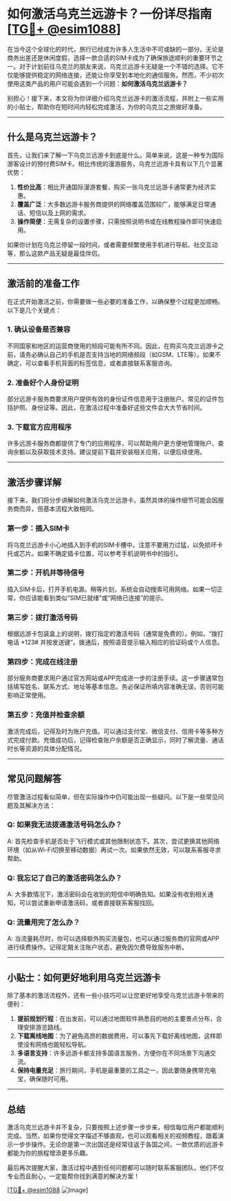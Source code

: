 # 如何激活乌克兰远游卡？一份详尽指南[[TG💪+ @esim1088](https://t.me/s/esim1088)]

在当今这个全球化的时代，旅行已经成为许多人生活中不可或缺的一部分。无论是商务出差还是休闲度假，选择一款合适的SIM卡成为了确保旅途顺利的重要环节之一。对于计划前往乌克兰的朋友来说，乌克兰远游卡无疑是一个不错的选择。它不仅能够提供稳定的网络连接，还能让你享受到本地化的通信服务。然而，不少初次使用这类产品的用户可能会遇到一个问题：**如何激活乌克兰远游卡？**

别担心！接下来，本文将为你详细介绍乌克兰远游卡的激活流程，并附上一些实用的小贴士，帮助你在短时间内轻松完成激活，为你的乌克兰之旅做好准备。

---

## 什么是乌克兰远游卡？

首先，让我们来了解一下乌克兰远游卡到底是什么。简单来说，这是一种专为国际游客设计的预付费SIM卡。相比传统的漫游服务，乌克兰远游卡具有以下几个显著优势：

1. **性价比高**：相比开通国际漫游套餐，购买一张乌克兰远游卡通常更为经济实惠。
2. **覆盖广泛**：大多数远游卡服务商提供的网络覆盖范围较广，能够满足日常通话、短信以及上网的需求。
3. **操作简便**：无需复杂的设置步骤，只需按照说明书或在线教程操作即可快速启用。

如果你计划在乌克兰停留一段时间，或者需要频繁使用手机进行导航、社交互动等，那么这款产品无疑是最佳伴侣。

---

## 激活前的准备工作

在正式开始激活之前，你需要做一些必要的准备工作，以确保整个过程更加顺畅。以下是几个关键点：

### 1. 确认设备是否兼容
不同国家和地区的运营商使用的频段可能有所不同。因此，在购买乌克兰远游卡之前，请务必确认自己的手机是否支持当地的网络频段（如GSM、LTE等）。如果不确定，可以查看手机背面的标签信息，或者直接联系客服咨询。

### 2. 准备好个人身份证明
部分远游卡服务商要求用户提供有效的身份证件信息用于注册账户。常见的证件包括护照、身份证等。因此，在激活过程中准备好这些文件会大大节省时间。

### 3. 下载官方应用程序
许多远游卡服务商都提供了专门的应用程序，可以帮助用户更方便地管理账户、查询余额以及获取技术支持。建议提前下载并安装相关应用，以便后续使用。

---

## 激活步骤详解

接下来，我们将分步讲解如何激活乌克兰远游卡。虽然具体的操作细节可能会因服务商而异，但基本流程大致相同。

### 第一步：插入SIM卡
将乌克兰远游卡小心地插入到手机的SIM卡槽中。注意不要用力过猛，以免损坏卡托或芯片。如果不确定插卡位置，可以参考手机说明书中的指引。

### 第二步：开机并等待信号
插入SIM卡后，打开手机电源。稍等片刻，系统会自动搜索可用网络。如果一切正常，你应该能看到类似“SIM已就绪”或“网络已连接”的提示。

### 第三步：拨打激活号码
根据远游卡包装盒上的说明，拨打指定的激活号码（通常是免费的）。例如，“拨打电话 *123# 并按发送键”。拨通后，按照语音提示输入相应的验证码或个人信息。

### 第四步：完成在线注册
部分服务商要求用户通过官方网站或APP完成进一步的注册手续。这一步骤通常包括填写姓名、联系方式、地址等基本信息。务必保证所填内容准确无误，否则可能影响正常使用。

### 第五步：充值并检查余额
激活完成后，记得及时为账户充值。可以通过支付宝、微信支付、信用卡等多种方式完成付款。充值成功后，记得检查账户余额是否正确显示，同时了解流量、通话时长等资源的具体分配情况。

---

## 常见问题解答

尽管激活过程看似简单，但在实际操作中仍可能出现一些疑问。以下是一些常见问题及其解决方法：

### Q: 如果我无法拨通激活号码怎么办？
A: 首先检查手机是否处于飞行模式或其他限制状态下。其次，尝试更换其他网络环境（如从Wi-Fi切换至移动数据）再试一次。如果依然无效，可以联系客服寻求帮助。

### Q: 我忘记了自己的激活密码怎么办？
A: 大多数情况下，激活密码会在收到的短信中明确告知。如果没有收到相关通知，可以尝试重新申请激活码，或者直接联系客服找回。

### Q: 流量用完了怎么办？
A: 当流量耗尽时，你可以选择额外购买流量包，也可以通过服务商的官网或APP进行续费操作。记得定期关注账户状态，避免因欠费导致服务中断。

---

## 小贴士：如何更好地利用乌克兰远游卡

除了基本的激活流程外，还有一些小技巧可以让您更好地享受乌克兰远游卡带来的便利：

1. **提前规划行程**：在出发前，可以通过地图软件熟悉目的地的主要景点分布，合理安排游览路线。
2. **下载离线地图**：为了避免高昂的数据费用，可以事先下载好离线地图，这样即使没有网络也能轻松导航。
3. **多语言支持**：许多远游卡都支持多国语言服务，方便你在不同场景下沟通交流。
4. **保持电量充足**：旅行期间，手机是最重要的工具之一，因此要随身携带充电宝，确保随时可用。

---

## 总结

激活乌克兰远游卡并不复杂，只要按照上述步骤一步步来，相信每位用户都能顺利完成。当然，如果你觉得文字描述不够直观，也可以观看相关的视频教程，跟着演示一步步操作。无论你是第一次出国还是经常往返于各国之间，一款优质的远游卡都能为你的旅程增添更多乐趣。

最后再次提醒大家，激活过程中遇到任何问题都可以随时联系客服团队。他们不仅专业而且耐心，一定能帮你找到满意的解决方案！

[[TG💪+ @esim1088](https://t.me/s/esim1088) ![Image](https://i.postimg.cc/4NQfJmqS/Snipaste-2025-05-13-00-14-12.png)]